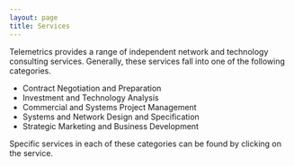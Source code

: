 ```yaml
---
layout: page
title: Services
---
```


Telemetrics provides a range of independent network and technology consulting services. Generally, these services fall into one of the following categories.

* Contract Negotiation and Preparation
* Investment and Technology Analysis
* Commercial and Systems Project Management
* Systems and Network Design and Specification
* Strategic Marketing and Business Development

Specific services in each of these categories can be found by clicking on the service. 
